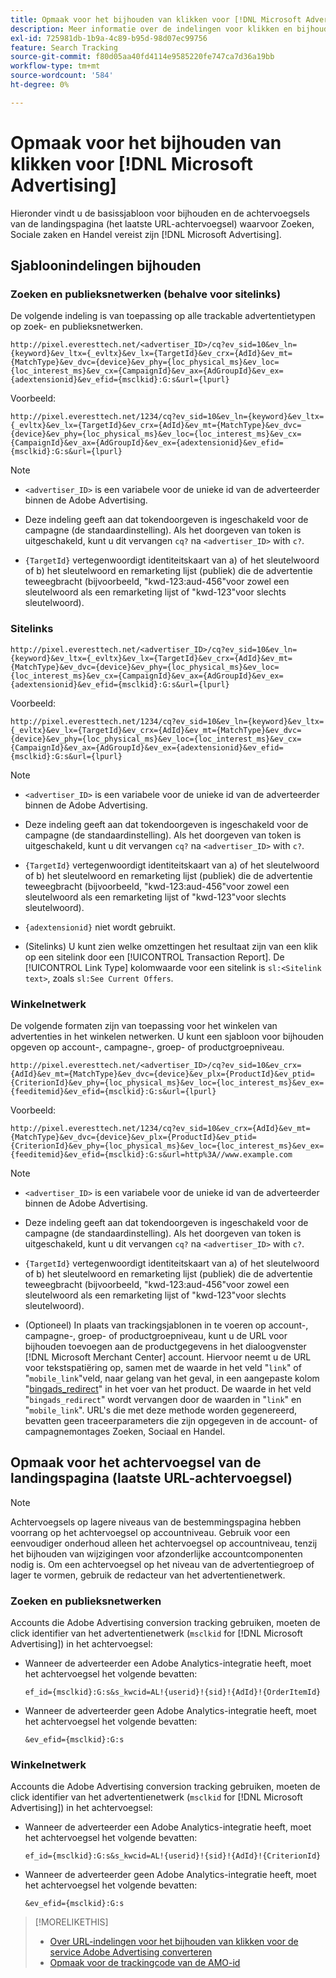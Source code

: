 ```yaml
---
title: Opmaak voor het bijhouden van klikken voor [!DNL Microsoft Advertising]
description: Meer informatie over de indelingen voor klikken en bijhouden voor [!DNL Microsoft Advertising] rekeningen.
exl-id: 725981db-1b9a-4c89-b95d-98d07ec99756
feature: Search Tracking
source-git-commit: f80d05aa40fd4114e9585220fe747ca7d36a19bb
workflow-type: tm+mt
source-wordcount: '584'
ht-degree: 0%

---
```


# Opmaak voor het bijhouden van klikken voor [!DNL Microsoft Advertising]

Hieronder vindt u de basissjabloon voor bijhouden en de achtervoegsels van de landingspagina (het laatste URL-achtervoegsel) waarvoor Zoeken, Sociale zaken en Handel vereist zijn [!DNL Microsoft Advertising].

## Sjabloonindelingen bijhouden

### Zoeken en publieksnetwerken (behalve voor sitelinks)

De volgende indeling is van toepassing op alle trackable advertentietypen op zoek- en publieksnetwerken.

`http://pixel.everesttech.net/<advertiser_ID>/cq?ev_sid=10&ev_ln={keyword}&ev_ltx={_evltx}&ev_lx={TargetId}&ev_crx={AdId}&ev_mt={MatchType}&ev_dvc={device}&ev_phy={loc_physical_ms}&ev_loc={loc_interest_ms}&ev_cx={CampaignId}&ev_ax={AdGroupId}&ev_ex={adextensionid}&ev_efid={msclkid}:G:s&url={lpurl}`

Voorbeeld:

`http://pixel.everesttech.net/1234/cq?ev_sid=10&ev_ln={keyword}&ev_ltx={_evltx}&ev_lx={TargetId}&ev_crx={AdId}&ev_mt={MatchType}&ev_dvc={device}&ev_phy={loc_physical_ms}&ev_loc={loc_interest_ms}&ev_cx={CampaignId}&ev_ax={AdGroupId}&ev_ex={adextensionid}&ev_efid={msclkid}:G:s&url={lpurl}`

>[!NOTE]
>
>* `<advertiser_ID>` is een variabele voor de unieke id van de adverteerder binnen de Adobe Advertising.
>
>* Deze indeling geeft aan dat tokendoorgeven is ingeschakeld voor de campagne (de standaardinstelling). Als het doorgeven van token is uitgeschakeld, kunt u dit vervangen `cq?` na `<advertiser_ID>` with `c?`.
>
>* `{TargetId}` vertegenwoordigt identiteitskaart van a) of het sleutelwoord of b) het sleutelwoord en remarketing lijst (publiek) die de advertentie teweegbracht (bijvoorbeeld, &quot;kwd-123:aud-456&quot;voor zowel een sleutelwoord als een remarketing lijst of &quot;kwd-123&quot;voor slechts sleutelwoord).

### Sitelinks

`http://pixel.everesttech.net/<advertiser_ID>/cq?ev_sid=10&ev_ln={keyword}&ev_ltx={_evltx}&ev_lx={TargetId}&ev_crx={AdId}&ev_mt={MatchType}&ev_dvc={device}&ev_phy={loc_physical_ms}&ev_loc={loc_interest_ms}&ev_cx={CampaignId}&ev_ax={AdGroupId}&ev_ex={adextensionid}&ev_efid={msclkid}:G:s&url={lpurl}`

Voorbeeld:

`http://pixel.everesttech.net/1234/cq?ev_sid=10&ev_ln={keyword}&ev_ltx={_evltx}&ev_lx={TargetId}&ev_crx={AdId}&ev_mt={MatchType}&ev_dvc={device}&ev_phy={loc_physical_ms}&ev_loc={loc_interest_ms}&ev_cx={CampaignId}&ev_ax={AdGroupId}&ev_ex={adextensionid}&ev_efid={msclkid}:G:s&url={lpurl}`

>[!NOTE]
>
>* `<advertiser_ID>` is een variabele voor de unieke id van de adverteerder binnen de Adobe Advertising.
>
>* Deze indeling geeft aan dat tokendoorgeven is ingeschakeld voor de campagne (de standaardinstelling). Als het doorgeven van token is uitgeschakeld, kunt u dit vervangen `cq?` na `<advertiser_ID>` with `c?`.
>
>* `{TargetId}` vertegenwoordigt identiteitskaart van a) of het sleutelwoord of b) het sleutelwoord en remarketing lijst (publiek) die de advertentie teweegbracht (bijvoorbeeld, &quot;kwd-123:aud-456&quot;voor zowel een sleutelwoord als een remarketing lijst of &quot;kwd-123&quot;voor slechts sleutelwoord).
>
>* `{adextensionid}` niet wordt gebruikt.
>
>* (Sitelinks) U kunt zien welke omzettingen het resultaat zijn van een klik op een sitelink door een [!UICONTROL Transaction Report]. De [!UICONTROL Link Type] kolomwaarde voor een sitelink is `sl:<Sitelink text>`, zoals `sl:See Current Offers`.

### Winkelnetwerk

De volgende formaten zijn van toepassing voor het winkelen van advertenties in het winkelen netwerken. U kunt een sjabloon voor bijhouden opgeven op account-, campagne-, groep- of productgroepniveau.

`http://pixel.everesttech.net/<advertiser_ID>/cq?ev_sid=10&ev_crx={AdId}&ev_mt={MatchType}&ev_dvc={device}&ev_plx={ProductId}&ev_ptid={CriterionId}&ev_phy={loc_physical_ms}&ev_loc={loc_interest_ms}&ev_ex={feeditemid}&ev_efid={msclkid}:G:s&url={lpurl}`

Voorbeeld:

`http://pixel.everesttech.net/1234/cq?ev_sid=10&ev_crx={AdId}&ev_mt={MatchType}&ev_dvc={device}&ev_plx={ProductId}&ev_ptid={CriterionId}&ev_phy={loc_physical_ms}&ev_loc={loc_interest_ms}&ev_ex={feeditemid}&ev_efid={msclkid}:G:s&url=http%3A//www.example.com`

>[!NOTE]
>
>* `<advertiser_ID>` is een variabele voor de unieke id van de adverteerder binnen de Adobe Advertising.
>
>* Deze indeling geeft aan dat tokendoorgeven is ingeschakeld voor de campagne (de standaardinstelling). Als het doorgeven van token is uitgeschakeld, kunt u dit vervangen `cq?` na `<advertiser_ID>` with `c?`.
>
>* `{TargetId}` vertegenwoordigt identiteitskaart van a) of het sleutelwoord of b) het sleutelwoord en remarketing lijst (publiek) die de advertentie teweegbracht (bijvoorbeeld, &quot;kwd-123:aud-456&quot;voor zowel een sleutelwoord als een remarketing lijst of &quot;kwd-123&quot;voor slechts sleutelwoord).
>
>* (Optioneel) In plaats van trackingsjablonen in te voeren op account-, campagne-, groep- of productgroepniveau, kunt u de URL voor bijhouden toevoegen aan de productgegevens in het dialoogvenster [!DNL Microsoft Merchant Center] account. Hiervoor neemt u de URL voor tekstspatiëring op, samen met de waarde in het veld &quot;`link`&quot; of &quot;`mobile_link`&quot;veld, naar gelang van het geval, in een aangepaste kolom &quot;[bingads_redirect](https://help.bingads.microsoft.com/#apex/3/en/51084/0)&quot; in het voer van het product. De waarde in het veld &quot;`bingads_redirect`&quot; wordt vervangen door de waarden in &quot;`link`&quot; en &quot;`mobile_link`&quot;. URL&#39;s die met deze methode worden gegenereerd, bevatten geen traceerparameters die zijn opgegeven in de account- of campagnemontages Zoeken, Sociaal en Handel.

## Opmaak voor het achtervoegsel van de landingspagina (laatste URL-achtervoegsel)

>[!NOTE]
>
>Achtervoegsels op lagere niveaus van de bestemmingspagina hebben voorrang op het achtervoegsel op accountniveau. Gebruik voor een eenvoudiger onderhoud alleen het achtervoegsel op accountniveau, tenzij het bijhouden van wijzigingen voor afzonderlijke accountcomponenten nodig is. Om een achtervoegsel op het niveau van de advertentiegroep of lager te vormen, gebruik de redacteur van het advertentienetwerk.

### Zoeken en publieksnetwerken

Accounts die Adobe Advertising conversion tracking gebruiken, moeten de click identifier van het advertentienetwerk (`msclkid` for [!DNL Microsoft Advertising]) in het achtervoegsel:

* Wanneer de adverteerder een Adobe Analytics-integratie heeft, moet het achtervoegsel het volgende bevatten:

  `ef_id={msclkid}:G:s&s_kwcid=AL!{userid}!{sid}!{AdId}!{OrderItemId}`

* Wanneer de adverteerder geen Adobe Analytics-integratie heeft, moet het achtervoegsel het volgende bevatten:

  `&ev_efid={msclkid}:G:s`

### Winkelnetwerk

Accounts die Adobe Advertising conversion tracking gebruiken, moeten de click identifier van het advertentienetwerk (`msclkid` for [!DNL Microsoft Advertising]) in het achtervoegsel:

* Wanneer de adverteerder een Adobe Analytics-integratie heeft, moet het achtervoegsel het volgende bevatten:

  `ef_id={msclkid}:G:s&s_kwcid=AL!{userid}!{sid}!{AdId}!{CriterionId}`

* Wanneer de adverteerder geen Adobe Analytics-integratie heeft, moet het achtervoegsel het volgende bevatten:

  `&ev_efid={msclkid}:G:s`

>[!MORELIKETHIS]
>
>* [Over URL-indelingen voor het bijhouden van klikken voor de service Adobe Advertising converteren](formats-click-tracking-about.md)
>* [Opmaak voor de trackingcode van de AMO-id](skwcid-tracking-parameter.md)
